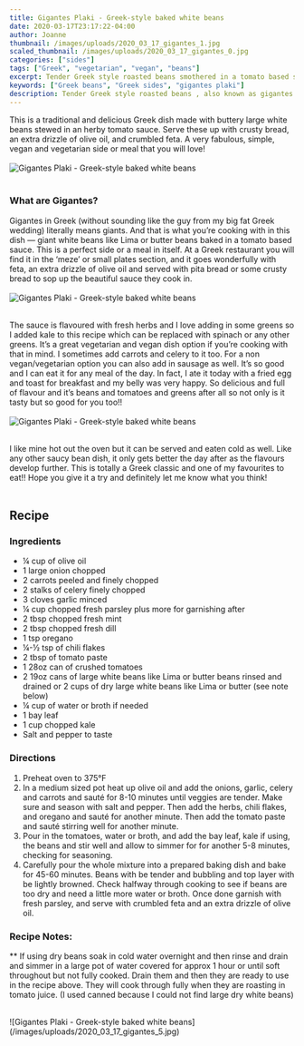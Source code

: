 ```yaml
---
title: Gigantes Plaki - Greek-style baked white beans
date: 2020-03-17T23:17:22-04:00
author: Joanne
thumbnail: /images/uploads/2020_03_17_gigantes_1.jpg
scaled_thumbnail: /images/uploads/2020_03_17_gigantes_0.jpg
categories: ["sides"]
tags: ["Greek", "vegetarian", "vegan", "beans"]
excerpt: Tender Greek style roasted beans smothered in a tomato based sauce
keywords: ["Greek beans", "Greek sides", "gigantes plaki"]
description: Tender Greek style roasted beans , also known as gigantes plaki, smothered in a tomato based sauce
---
```


This is a traditional and delicious Greek dish made with buttery large white beans stewed in an herby tomato sauce. Serve these up with crusty bread, an extra drizzle of olive oil, and crumbled feta. A very fabulous, simple, vegan and vegetarian side or meal that you will love! 
</br>
</br>
![Gigantes Plaki - Greek-style baked white beans](/images/uploads/2020_03_17_gigantes_2.jpg)
</br>
</br>

### What are Gigantes?
Gigantes in Greek (without sounding like the guy from my big fat Greek wedding) literally means giants. And that is what you’re cooking with in this dish — giant white beans like Lima or butter beans baked in a tomato based sauce. This is a perfect side or a meal in itself. At a Greek restaurant you will find it in the ‘meze’ or small plates section, and it goes wonderfully with feta, an extra drizzle of olive oil and served with pita bread or some crusty bread to sop up the beautiful sauce they cook in. 
</br>
</br>
![Gigantes Plaki - Greek-style baked white beans](/images/uploads/2020_03_17_gigantes_3.jpg)
</br>
</br>

The sauce is flavoured with fresh herbs and I love adding in some greens so I added kale to this recipe which can be replaced with spinach or any other greens. It’s a great vegetarian and vegan dish option if you’re cooking with that in mind. I sometimes add carrots and celery to it too. For a non vegan/vegetarian option you can also add in sausage as well. It’s so good and I can eat it for any meal of the day. In fact, I ate it today with a fried egg and toast for breakfast and my belly was very happy. So delicious and full of flavour and it’s beans and tomatoes and greens after all so not only is it tasty but so good for you too!! 
</br>
</br>
![Gigantes Plaki - Greek-style baked white beans](/images/uploads/2020_03_17_gigantes_4.jpg)
</br>
</br>

I like mine hot out the oven but it can be served and eaten cold as well. Like any other saucy bean dish, it only gets better the day after as the flavours develop further. This is totally a Greek classic and one of my favourites to eat!! Hope you give it a try and definitely let me know what you think! 
</br>
</br>

## Recipe
### Ingredients

* <span itemprop="ingredients">&frac14; cup of olive oil</span>
* <span itemprop="ingredients">1 large onion chopped</span>
* <span itemprop="ingredients">2 carrots peeled and finely chopped </span>
* <span itemprop="ingredients">2 stalks of celery finely chopped </span>
* <span itemprop="ingredients">3 cloves garlic minced</span>
* <span itemprop="ingredients">&frac14; cup chopped fresh parsley plus more for garnishing after </span>
* <span itemprop="ingredients">2 tbsp chopped fresh mint</span>
* <span itemprop="ingredients">2 tbsp chopped fresh dill </span>
* <span itemprop="ingredients">1 tsp oregano</span>
* <span itemprop="ingredients">&frac14;-&frac12; tsp of chili flakes </span>
* <span itemprop="ingredients">2 tbsp of tomato paste </span>
* <span itemprop="ingredients">1 28oz can of crushed tomatoes</span>
* <span itemprop="ingredients">2 19oz cans of large white beans like Lima or butter beans rinsed and drained or 2 cups of dry large white beans like </span>Lima or butter (see note below)
* <span itemprop="ingredients">&frac14; cup of water or broth if needed </span>
* <span itemprop="ingredients">1 bay leaf </span>
* <span itemprop="ingredients">1 cup chopped kale</span>
* <span itemprop="ingredients">Salt and pepper to taste</span>

### Directions 
1. Preheat oven to 375°F
2. In a medium sized pot heat up olive oil and add the onions, garlic, celery and carrots and sauté for 8-10 minutes until veggies are tender. Make sure and season with salt and pepper. Then add the herbs, chili flakes, and oregano and sauté for another minute. Then add the tomato paste and sauté stirring well for another minute. 
3. Pour in the tomatoes, water or broth, and add the bay leaf, kale if using, the beans and stir well and allow to simmer for for another 5-8 minutes, checking for seasoning. 
4. Carefully pour the whole mixture into a prepared baking dish and bake for 45-60 minutes. Beans with be tender and bubbling and top layer with be lightly browned. Check halfway through cooking to see if beans are too dry and need a little more water or broth. Once done garnish with fresh parsley, and serve with crumbled feta and an extra drizzle of olive oil. 

### Recipe Notes: 
** If using dry beans soak in cold water overnight and then rinse and drain and simmer in a large pot of water covered for approx 1 hour or until soft throughout but not fully cooked. Drain them and then they are ready to use in the recipe above. They will cook through fully when they are roasting in tomato juice. (I used canned because I could not find large dry white beans)

</br>
![Gigantes Plaki - Greek-style baked white beans](/images/uploads/2020_03_17_gigantes_5.jpg)